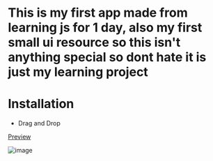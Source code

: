 # This is my first app made from learning js for 1 day, also my first small ui resource so this isn't anything special so dont hate it is just my learning project

# Installation

- Drag and Drop


[Preview](https://cdn.discordapp.com/attachments/1024564936745160744/1107926178418929756/2023-05-16_02-58-39.mp4)

![image](https://github.com/KevinGirardx/kevin-objectgrabber/assets/89563654/19328dd6-1426-4119-becf-0432756068a4)
